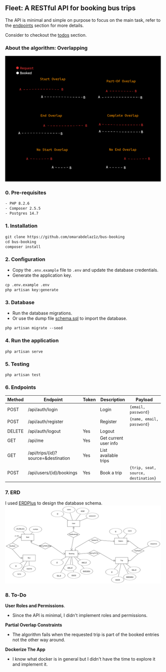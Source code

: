 ## Fleet: A RESTful API for booking bus trips

The API is minimal and simple on purpose to focus on the main task, refer to the [endpoints](#6-endpoints) section for more details.

Consider to checkout the [todos](#8-to-do) section.

### About the algorithm: Overlapping

![](./overlaps.png)

### 0. Pre-requisites
```
- PHP 8.2.6
- Composer 2.5.5
- Postgres 14.7
```

### 1. Installation
```shell
git clone https://github.com/omarabdelaz1z/bus-booking
cd bus-booking
composer install
```

### 2. Configuration
- Copy the `.env.example` file to `.env` and update the database credentials.
- Generate the application key.
```shell
cp .env.example .env
php artisan key:generate
```

### 3. Database
- Run the database migrations.
- Or use the dump file [schema.sql](/database_dump/schema.sql) to import the database.
```shell
php artisan migrate --seed
```

### 4. Run the application
```shell
php artisan serve
```

### 5. Testing
```shell
php artisan test
```

### 6. Endpoints

| Method | Endpoint | Token  | Description | Payload |
| ------------- | ------------- | ------------- | ------------- | ------------- |
| POST  | /api/auth/login  | | Login | ```{email, password}``` |
| POST  | /api/auth/register  | | Register | ```{name, email, password}``` |
| DELETE  | /api/auth/logout  | Yes | Logout | |
| GET  | /api/me  | Yes | Get current user info | | 
| GET  | /api/trips/{id}?source=&destination | Yes | List available trips | |
| POST  | /api/users/{id}/bookings | Yes | Book a trip | `{trip, seat, source, destination}` |


### 7. ERD

I used [ERDPlus](https://erdplus.com/) to design the database schema.
![erd](./erd.png)

### 8. To-Do
**User Roles and Permissions**.
- Since the API is minimal, I didn't implement roles and permissions.

**Partial Overlap Constraints**
- The algorithm fails when the requested trip is part of the booked entries not the other way around.

**Dockerize The App**
- I know what docker is in general but I didn't have the time to explore it and implement it.

